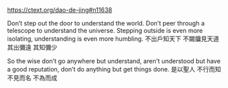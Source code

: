 https://ctext.org/dao-de-jing#n11638

Don’t step out the door
to understand the world.
Don’t peer through a telescope
to understand the universe.
Stepping outside is even more isolating,
understanding is even more humbling.
不出戶知天下
不闚牖見天道
其出彌遠
其知彌少

So the wise
don’t go anywhere but understand,
aren't understood but have a good reputation,
don’t do anything but get things done.
是以聖人
不行而知
不見而名
不為而成
